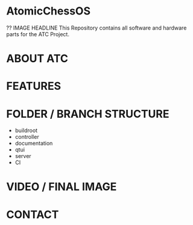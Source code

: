 # AtomicChessOS


?? IMAGE HEADLINE
This Repository contains all software and hardware parts for the ATC Project.

# ABOUT ATC


# FEATURES



# FOLDER / BRANCH STRUCTURE

* buildroot
* controller
* documentation
* qtui
* server
* CI

# VIDEO / FINAL IMAGE

# CONTACT
